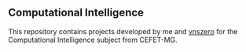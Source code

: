 ## Computational Intelligence

This repository contains projects developed by me and [vnszero](https://github.com/vnszero) for the Computational Intelligence subject from CEFET-MG.

